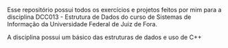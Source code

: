 Esse repositório possui todos os exercícios e projetos feitos por mim para a disciplina DCC013 - Estrutura de Dados do curso de Sistemas de Informação da Universidade Federal de Juiz de Fora.

A disciplina possui um básico das estruturas de dados e uso de C++